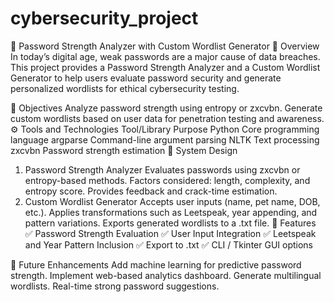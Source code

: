 # cybersecurity_project
🔐 Password Strength Analyzer with Custom Wordlist Generator
📘 Overview
In today’s digital age, weak passwords are a major cause of data breaches. This project provides a Password Strength Analyzer and a Custom Wordlist Generator to help users evaluate password security and generate personalized wordlists for ethical cybersecurity testing.

🎯 Objectives
Analyze password strength using entropy or zxcvbn.
Generate custom wordlists based on user data for penetration testing and awareness.
⚙️ Tools and Technologies
Tool/Library	Purpose
Python	Core programming language
argparse	Command-line argument parsing
NLTK	Text processing
zxcvbn	Password strength estimation
🧠 System Design
1. Password Strength Analyzer
Evaluates passwords using zxcvbn or entropy-based methods.
Factors considered: length, complexity, and entropy score.
Provides feedback and crack-time estimation.
2. Custom Wordlist Generator
Accepts user inputs (name, pet name, DOB, etc.).
Applies transformations such as Leetspeak, year appending, and pattern variations.
Exports generated wordlists to a .txt file.
🚀 Features
✅ Password Strength Evaluation
✅ User Input Integration
✅ Leetspeak and Year Pattern Inclusion
✅ Export to .txt
✅ CLI / Tkinter GUI options

🔮 Future Enhancements
Add machine learning for predictive password strength.
Implement web-based analytics dashboard.
Generate multilingual wordlists.
Real-time strong password suggestions.
